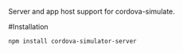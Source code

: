 Server and app host support for cordova-simulate.

#Installation

```
npm install cordova-simulator-server
```
